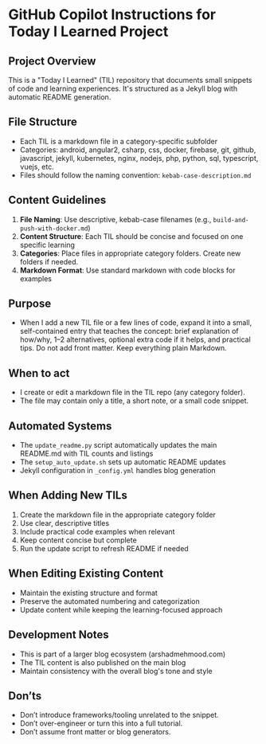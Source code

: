 # GitHub Copilot Instructions for Today I Learned Project

## Project Overview
This is a "Today I Learned" (TIL) repository that documents small snippets of code and learning experiences. It's structured as a Jekyll blog with automatic README generation.

## File Structure
- Each TIL is a markdown file in a category-specific subfolder
- Categories: android, angular2, csharp, css, docker, firebase, git, github, javascript, jekyll, kubernetes, nginx, nodejs, php, python, sql, typescript, vuejs, etc.
- Files should follow the naming convention: `kebab-case-description.md`

## Content Guidelines
1. **File Naming**: Use descriptive, kebab-case filenames (e.g., `build-and-push-with-docker.md`)
2. **Content Structure**: Each TIL should be concise and focused on one specific learning
3. **Categories**: Place files in appropriate category folders. Create new folders if needed.
4. **Markdown Format**: Use standard markdown with code blocks for examples

## Purpose
- When I add a new TIL file or a few lines of code, expand it into a small, self-contained entry that teaches the concept: brief explanation of how/why, 1–2 alternatives, optional extra code if it helps, and practical tips. Do not add front matter. Keep everything plain Markdown.

## When to act
- I create or edit a markdown file in the TIL repo (any category folder).
- The file may contain only a title, a short note, or a small code snippet.

## Automated Systems
- The `update_readme.py` script automatically updates the main README.md with TIL counts and listings
- The `setup_auto_update.sh` sets up automatic README updates
- Jekyll configuration in `_config.yml` handles blog generation

## When Adding New TILs
1. Create the markdown file in the appropriate category folder
2. Use clear, descriptive titles
3. Include practical code examples when relevant
4. Keep content concise but complete
5. Run the update script to refresh README if needed

## When Editing Existing Content
- Maintain the existing structure and format
- Preserve the automated numbering and categorization
- Update content while keeping the learning-focused approach

## Development Notes
- This is part of a larger blog ecosystem (arshadmehmood.com)
- The TIL content is also published on the main blog
- Maintain consistency with the overall blog's tone and style

## Don’ts
- Don’t introduce frameworks/tooling unrelated to the snippet.
- Don’t over-engineer or turn this into a full tutorial.
- Don’t assume front matter or blog generators.